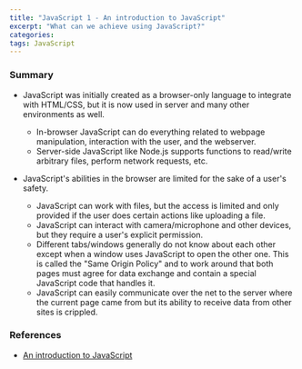 ```yaml
---
title: "JavaScript 1 - An introduction to JavaScript"
excerpt: "What can we achieve using JavaScript?"
categories:
tags: JavaScript
---
```


### Summary

- JavaScript was initially created as a browser-only language to integrate with HTML/CSS, but it is now used in server and many other environments as well.

  - In-browser JavaScript can do everything related to webpage manipulation, interaction with the user, and the webserver.
  - Server-side JavaScript like Node.js supports functions to read/write arbitrary files, perform network requests, etc.

- JavaScript's abilities in the browser are limited for the sake of a user's safety.

  - JavaScript can work with files, but the access is limited and only provided if the user does certain actions like uploading a file.
  - JavaScript can interact with camera/microphone and other devices, but they require a user's explicit permission.
  - Different tabs/windows generally do not know about each other except when a window uses JavaScript to open the other one. This is called the "Same Origin Policy" and to work around that both pages must agree for data exchange and contain a special JavaScript code that handles it.
  - JavaScript can easily communicate over the net to the server where the current page came from but its ability to receive data from other sites is crippled.

### References

- [An introduction to JavaScript](https://javascript.info/intro)
